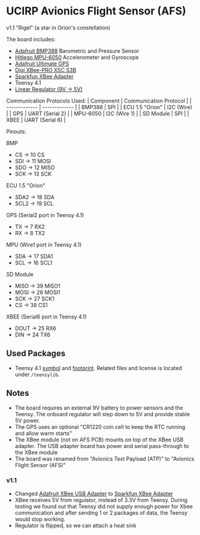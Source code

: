 # UCIRP Avionics Flight Sensor (AFS)
v1.1 "Rigel" (a star in Orion's constellation)

The board includes: 
- [Adafruit BMP388](https://www.amazon.com/Adafruit-BMP388-Precision-Barometric-Altimeter/dp/B07JXYK9ZB) Barometric and Pressure Sensor
- [Hitlego MPU-6050](https://www.amazon.com/HiLetgo-MPU-6050-Accelerometer-Gyroscope-Converter/dp/B01DK83ZYQ/ref=pd_ybh_a_1?_encoding=UTF8&refRID=VTDTAEY02AXR1SPZ293G&th=1) Accelerometer and Gyroscope
- [Adafruit Ultimate GPS](https://www.adafruit.com/product/746#description)
- [Digi XBee-PRO XSC S3B](https://www.mouser.com/ProductDetail/Gravitech/XBee-USB?qs=Vxac6xGyzPnMlpwH9hhfHQ%3D%3D) 
- [Sparkfun XBee Adapter](https://www.sparkfun.com/products/11373)
- Teensy 4.1
- [Linear Regulator (9V -> 5V)](https://www.digikey.com/en/products/detail/stmicroelectronics/L7805CV/585964)

Communication Protocols Used:
| Component  | Communication Protocol | 
| ------------- | ------------- |
| BMP388  | SPI  | 
| ECU 1.5 "Orion" | I2C (Wire) |
| GPS  | UART (Serial 2) |
| MPU-6050  | I2C (Wire 1)  |
| SD Module | SPI |
| XBEE  | UART (Serial 6) |



Pinouts:

BMP
- CS	 -> 10 CS
- SDI  -> 11 MOSI
- SDO  -> 12 MISO
- SCK  -> 13 SCK

ECU 1.5 "Orion"
- SDA2  -> 18 SDA
- SCL2  -> 19 SCL

GPS (Serial2 port in Teensy 4.1)
- TX	 -> 7 RX2
- RX	 -> 8 TX2

MPU (Wire1 port in Teensy 4.1)
- SDA  -> 17 SDA1
- SCL	 -> 16 SCL1

SD Module 
- MISO -> 39 MISO1
- MOSI -> 26 MOSI1
- SCK  -> 27 SCK1
- CS   -> 38 CS1

XBEE (Serial6 port in Teensy 4.1)
- DOUT -> 25  RX6
- DIN  -> 24 TX6




## Used Packages
- Teensy 4.1 [symbol](https://github.com/XenGi/teensy_library) and [footprint](https://github.com/XenGi/teensy.pretty). Related files and license is located under `/teensylib`.


## Notes
- The board requires an external 9V battery to power sensors and the Teensy. The onboard regulator will step down to 5V and provide stable 5V power.
- The GPS uses an optional "CR1220 coin cell to keep the RTC running and allow warm starts"
- The XBee module (not on AFS PCB) mounts on top of the XBee USB adapter. The USB adapter board has power and serial pass-through to the XBee module
- The board was renamed from "Avionics Test Payload (ATP)" to "Avionics Flight Sensor (AFS)"

### v1.1
- Changed [Adafruit XBee USB Adapter](https://www.adafruit.com/product/247?gclid=Cj0KCQiA1sucBhDgARIsAFoytUtwdYkYjMLGpFy2WvyzD8O8x4Ewsu3eSLwTMnisukgy84cH7zYznMQaAjZiEALw_wcB) to [Sparkfun XBee Adapter](https://www.sparkfun.com/products/11373)
- XBee receives 5V from regulator, instead of 3.3V from Teensy. During testing we found out that Teensy did not supply enough power for Xbee communication and after sending 1 or 2 packages of data, the Teensy would stop working.
- Regulator is flipped, so we can attach a heat sink 
